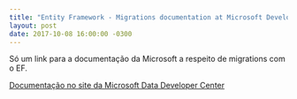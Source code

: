 ```yaml
---
title: "Entity Framework - Migrations documentation at Microsoft Developer Network"
layout: post
date: 2017-10-08 16:00:00 -0300
---
```


Só um link para a documentação da Microsoft a respeito de migrations com o EF.

[Documentação no site da Microsoft Data Developer Center](https://msdn.microsoft.com/en-us/data/jj591621.aspx#enabling "Uhul Data Developer Center")